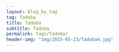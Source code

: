 ```yaml
---
layout: blog_by_tag
tag: Tadoba
title: Tadoba
subtitle: Tadoba
permalink: tags/Tadoba/
header-img: "img/2015-05-23/Tadoba4.jpg"
---
```


